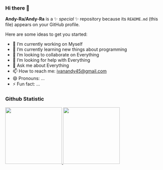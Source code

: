 ### Hi there 👋

**Andy-Ra/Andy-Ra** is a ✨ _special_ ✨ repository because its `README.md` (this file) appears on your GitHub profile.

Here are some ideas to get you started:

- 🔭 I’m currently working on Myself
- 🌱 I’m currently learning new things about programming
- 👯 I’m looking to collaborate on Everything
- 🤔 I’m looking for help with Everything
- 💬 Ask me about Everything
- 📫 How to reach me: ivanandy45@gmail.com
- 😄 Pronouns: ...
- ⚡ Fun fact: ...


### Github Statistic
<p align="left">
<a href="https://github.com/Andy-Ra">
  <img height="180em" src="https://github-readme-stats-eight-theta.vercel.app/api?username=andy-ra&show_icons=true&theme=algolia&include_all_commits=true&count_private=true"/>
  <img height="180em" src="https://github-readme-stats-eight-theta.vercel.app/api/top-langs/?username=andy-ra&layout=compact&langs_count=8&theme=algolia"/>
</a>
</p>
